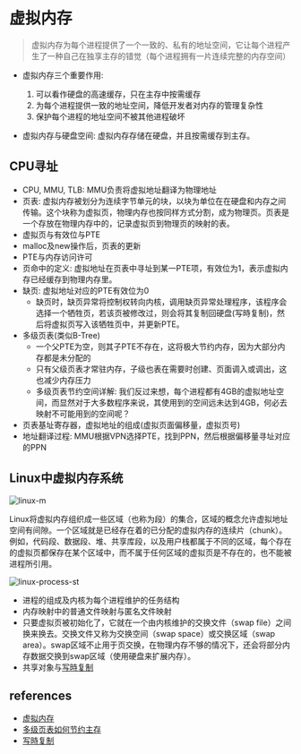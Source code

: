 # 虚拟内存
> 虚拟内存为每个进程提供了一个一致的、私有的地址空间，它让每个进程产生了一种自己在独享主存的错觉（每个进程拥有一片连续完整的内存空间）


- 虚拟内存三个重要作用:
    1. 可以看作硬盘的高速缓存，只在主存中按需缓存
    2. 为每个进程提供一致的地址空间，降低开发者对内存的管理复杂性
    3. 保护每个进程的地址空间不被其他进程破坏

- 虚拟内存与硬盘空间: 虚拟内存存储在硬盘，并且按需缓存到主存。

## CPU寻址
- CPU, MMU, TLB: MMU负责将虚拟地址翻译为物理地址
- 页表: 虚拟内存被划分为连续字节单元的块，以块为单位在在硬盘和内存之间传输。这个块称为虚拟页，物理内存也按同样方式分割，成为物理页。页表是一个存放在物理内存中的，记录虚拟页到物理页的映射的表。
- 虚拟页与有效位与PTE
- malloc及new操作后，页表的更新
- PTE与内存访问许可
- 页命中的定义: 虚拟地址在页表中寻址到某一PTE项，有效位为1，表示虚拟内存已经缓存到物理内存里。
- 缺页: 虚拟地址对应的PTE有效位为0
    - 缺页时，缺页异常将控制权转向内核，调用缺页异常处理程序，该程序会选择一个牺牲页，若该页被修改过，则会将其复制回硬盘(写時复制)，然后将虚拟页写入该牺牲页中，并更新PTE。
- 多级页表(类似B-Tree)
    - 一个父PTE为空，则其子PTE不存在，这将极大节约内存，因为大部分内存都是未分配的
    - 只有父级页表才常驻内存，子级也表在需要时创建、页面调入或调出，这也减少内存压力
    - 多级页表节约空间详解: 我们反过来想，每个进程都有4GB的虚拟地址空间，而显然对于大多数程序来说，其使用到的空间远未达到4GB，何必去映射不可能用到的空间呢？
- 页表基址寄存器，虚拟地址的组成(虚拟页面偏移量，虚拟页号)
- 地址翻译过程: MMU根据VPN选择PTE，找到PPN，然后根据偏移量寻址对应的PPN

## Linux中虚拟内存系统
![linux-m](https://user-gold-cdn.xitu.io/2017/10/31/dffc20ef2fa8bfb5c6dde65ab9938c8d?imageView2/0/w/1280/h/960/format/webp/ignore-error/1)

Linux将虚拟内存组织成一些区域（也称为段）的集合，区域的概念允许虚拟地址空间有间隙。一个区域就是已经存在着的已分配的虚拟内存的连续片（chunk）。例如，代码段、数据段、堆、共享库段，以及用户栈都属于不同的区域，每个存在的虚拟页都保存在某个区域中，而不属于任何区域的虚拟页是不存在的，也不能被进程所引用。

![linux-process-st](https://user-gold-cdn.xitu.io/2017/10/31/523e8ef97804fd93a450859c74c4a69e?imageView2/0/w/1280/h/960/format/webp/ignore-error/1)

- 进程的组成及内核为每个进程维护的任务结构
- 内存映射中的普通文件映射与匿名文件映射
- 只要虚拟页被初始化了，它就在一个由内核维护的交换文件（swap file）之间换来换去。交换文件又称为交换空间（swap space）或交换区域（swap area）。swap区域不止用于页交换，在物理内存不够的情况下，还会将部分内存数据交换到swap区域（使用硬盘来扩展内存）。
- 共享对象与[写時复制](https://www.cnblogs.com/biyeymyhjob/archive/2012/07/20/2601655.html)

## references
- [虚拟内存](https://juejin.im/post/59f8691b51882534af254317)
- [多级页表如何节约主存](https://www.polarxiong.com/archives/%E5%A4%9A%E7%BA%A7%E9%A1%B5%E8%A1%A8%E5%A6%82%E4%BD%95%E8%8A%82%E7%BA%A6%E5%86%85%E5%AD%98.html)
- [写時复制](https://www.cnblogs.com/biyeymyhjob/archive/2012/07/20/2601655.html)
